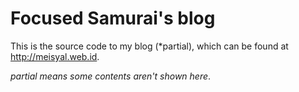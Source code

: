 # Focused Samurai's blog
This is the source code to my blog (*partial), which can be found at http://meisyal.web.id.

*partial means some contents aren't shown here*.
